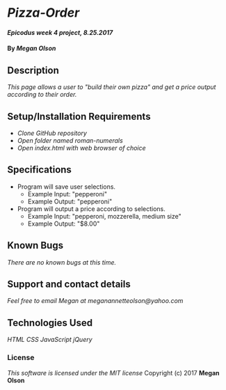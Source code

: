 # _Pizza-Order_

#### _Epicodus week 4 project, 8.25.2017_

#### By _**Megan Olson**_

## Description

_This page allows a user to "build their own pizza" and get a price output according to their order._

## Setup/Installation Requirements

* _Clone GitHub repository_
* _Open folder named roman-numerals_
* _Open index.html with web browser of choice_

## Specifications

* Program will save user selections.
  * Example Input: "pepperoni"
  * Example Output: "pepperoni"
* Program will output a price according to selections.
  * Example Input: "pepperoni, mozzerella, medium size"
  * Example Output: "$8.00"

## Known Bugs

_There are no known bugs at this time._

## Support and contact details

_Feel free to email Megan at meganannetteolson@yahoo.com_

## Technologies Used

_HTML CSS JavaScript jQuery_

### License

*This software is licensed under the MIT license*
 Copyright (c) 2017 **Megan Olson**
